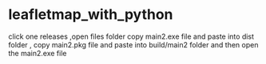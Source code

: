 # leafletmap_with_python

click one releases ,open files folder copy main2.exe file and paste into dist folder , copy main2.pkg file and paste into build/main2 folder and then open the main2.exe file
